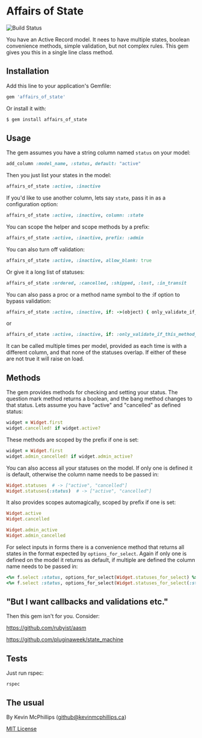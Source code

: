 # Affairs of State

![Build Status](https://github.com/kmcphillips/affairs_of_state/actions/workflows/ci.yml/badge.svg)

You have an Active Record model. It nees to have multiple states, boolean convenience methods, simple validation, but not complex rules. This gem gives you this in a single line class method.

## Installation

Add this line to your application's Gemfile:

```ruby
gem 'affairs_of_state'
```

Or install it with:

```ruby
$ gem install affairs_of_state
```

## Usage

The gem assumes you have a string column named `status` on your model:

```ruby
add_column :model_name, :status, default: "active"
```

Then you just list your states in the model:

```ruby
affairs_of_state :active, :inactive
```

If you'd like to use another column, lets say `state`, pass it in as a configuration option:

```ruby
affairs_of_state :active, :inactive, column: :state
```

You can scope the helper and scope methods by a prefix:

```ruby
affairs_of_state :active, :inactive, prefix: :admin
```

You can also turn off validation:

```ruby
affairs_of_state :active, :inactive, allow_blank: true
```

Or give it a long list of statuses:

```ruby
affairs_of_state :ordered, :cancelled, :shipped, :lost, :in_transit
```

You can also pass a proc or a method name symbol to the :if option to bypass validation:

```ruby
affairs_of_state :active, :inactive, if: ->(object) { only_validate_if_this_is_true(object) }
```
or
```ruby
affairs_of_state :active, :inactive, if: :only_validate_if_this_method_returns_true
```

It can be called multiple times per model, provided as each time is with a different column, and that none of the statuses overlap. If either of these are not true it will raise on load.


## Methods

The gem provides methods for checking and setting your status. The question mark method returns a boolean, and the bang method changes to that status. Lets assume you have "active" and "cancelled" as defined status:

```ruby
widget = Widget.first
widget.cancelled! if widget.active?
```

These methods are scoped by the prefix if one is set:
```ruby
widget = Widget.first
widget.admin_cancelled! if widget.admin_active?
```

You can also access all your statuses on the model. If only one is defined it is default, otherwise the column name needs to be passed in:

```ruby
Widget.statuses  # -> ["active", "cancelled"]
Widget.statuses(:status)  # -> ["active", "cancelled"]
```

It also provides scopes automagically, scoped by prefix if one is set:

```ruby
Widget.active
Widget.cancelled
```
```ruby
Widget.admin_active
Widget.admin_cancelled
```

For select inputs in forms there is a convenience method that returns all states in the format expected by `options_for_select`. Again if only one is defined on the model it returns as default, if multiple are defined the column name needs to be passed in:

```ruby
<%= f.select :status, options_for_select(Widget.statuses_for_select) %>
<%= f.select :status, options_for_select(Widget.statuses_for_select(:status)) %>
```


## "But I want callbacks and validations etc."

Then this gem isn't for you. Consider:

https://github.com/rubyist/aasm

https://github.com/pluginaweek/state_machine


## Tests

Just run rspec:

```
rspec
```


## The usual

By Kevin McPhillips (github@kevinmcphillips.ca)

[MIT License](http://opensource.org/licenses/MIT)

